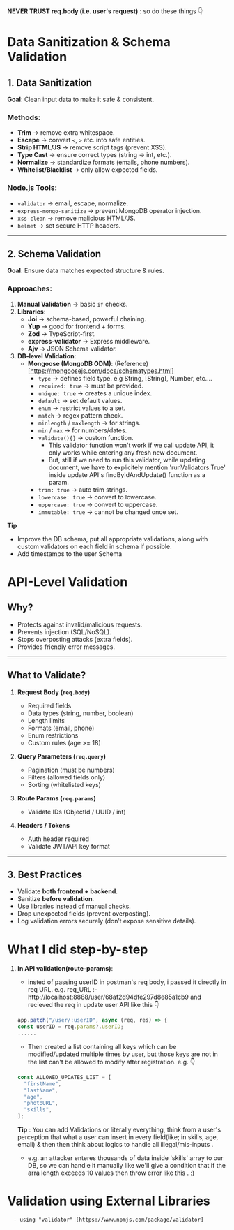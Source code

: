 **NEVER TRUST req.body (i.e. user's request)** : so do these things 👇

# Data Sanitization & Schema Validation

## 1. Data Sanitization

**Goal**: Clean input data to make it safe & consistent.

### Methods:

- **Trim** → remove extra whitespace.
- **Escape** → convert `<`, `>` etc. into safe entities.
- **Strip HTML/JS** → remove script tags (prevent XSS).
- **Type Cast** → ensure correct types (string → int, etc.).
- **Normalize** → standardize formats (emails, phone numbers).
- **Whitelist/Blacklist** → only allow expected fields.

### Node.js Tools:

- `validator` → email, escape, normalize.
- `express-mongo-sanitize` → prevent MongoDB operator injection.
- `xss-clean` → remove malicious HTML/JS.
- `helmet` → set secure HTTP headers.

---

## 2. Schema Validation

**Goal**: Ensure data matches expected structure & rules.

### Approaches:

1. **Manual Validation** → basic `if` checks.
2. **Libraries**:
   - **Joi** → schema-based, powerful chaining.
   - **Yup** → good for frontend + forms.
   - **Zod** → TypeScript-first.
   - **express-validator** → Express middleware.
   - **Ajv** → JSON Schema validator.
3. **DB-level Validation**:
   - **Mongoose (MongoDB ODM)**: (Reference)[https://mongoosejs.com/docs/schematypes.html]
     - `type` → defines field type. e.g String, [String], Number, etc....
     - `required: true` → must be provided.
     - `unique: true` → creates a unique index.
     - `default` → set default values.
     - `enum` → restrict values to a set.
     - `match` → regex pattern check.
     - `minlength` / `maxlength` → for strings.
     - `min` / `max` → for numbers/dates.
     - `validate(){}` → custom function.
       - This validator function won't work if we call update API, it only works while entering any fresh new document.
       - But, still if we need to run this validator, while updating document, we have to explicitely mention 'runValidators:True' inside update API's findByIdAndUpdate() function as a param.
     - `trim: true` → auto trim strings.
     - `lowercase: true` → convert to lowercase.
     - `uppercase: true` → convert to uppercase.
     - `immutable: true` → cannot be changed once set.

**Tip**

- Improve the DB schema, put all appropriate validations, along with custom validators on each field in schema if possible.
- Add timestamps to the user Schema

# API-Level Validation

## Why?

- Protects against invalid/malicious requests.
- Prevents injection (SQL/NoSQL).
- Stops overposting attacks (extra fields).
- Provides friendly error messages.

---

## What to Validate?

1. **Request Body (`req.body`)**

   - Required fields
   - Data types (string, number, boolean)
   - Length limits
   - Formats (email, phone)
   - Enum restrictions
   - Custom rules (age >= 18)

2. **Query Parameters (`req.query`)**

   - Pagination (must be numbers)
   - Filters (allowed fields only)
   - Sorting (whitelisted keys)

3. **Route Params (`req.params`)**

   - Validate IDs (ObjectId / UUID / int)

4. **Headers / Tokens**
   - Auth header required
   - Validate JWT/API key format

---

## 3. Best Practices

- Validate **both frontend + backend**.
- Sanitize **before validation**.
- Use libraries instead of manual checks.
- Drop unexpected fields (prevent overposting).
- Log validation errors securely (don’t expose sensitive details).

# **What I did step-by-step**

1. **In API validation(route-params)**:

   - insted of passing userID in postman's req body, i passed it directly in req URL.
     e.g. req_URL :- http://localhost:8888/user/68af2d94dfe297d8e85a1cb9
     and recieved the req in update user API like this 👇

   ```js
   app.patch("/user/:userID", async (req, res) => {
   const userID = req.params?.userID;
   ......
   ```

   - Then created a list containing all keys which can be modified/updated multiple times by user, but those keys are not in the list can't be allowed to modify after registration.
     e.g. 👇

   ```js
   const ALLOWED_UPDATES_LIST = [
     "firstName",
     "lastName",
     "age",
     "photoURL",
     "skills",
   ];
   ```

   **Tip** : You can add Validations or literally everything, think from a user's perception that what a user can insert in every field(like; in skills, age, email) & then then think about logics to handle all illegal/mis-inputs .

   - e.g. an attacker enteres thousands of data inside 'skills' array to our DB, so we can handle it manually like we'll give a condition that if the arra length exceeds 10 values then throw error like this . :)

# **Validation using External Libraries**

      - using "validator" [https://www.npmjs.com/package/validator]
